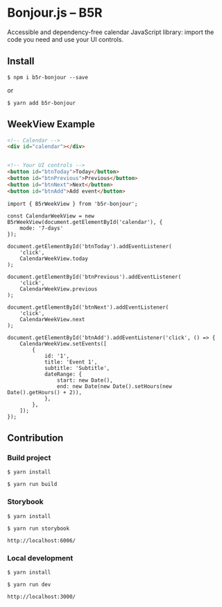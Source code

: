 # Bonjour.js – B5R

Accessible and dependency-free calendar JavaScript library: import the code you need and use your UI controls.

## Install

```
$ npm i b5r-bonjour --save
```

or

```
$ yarn add b5r-bonjour
```

## WeekView Example

```HTML
<!-- Calendar -->
<div id="calendar"></div>


<!-- Your UI controls -->
<button id="btnToday">Today</button>
<button id="btnPrevious">Previous</button>
<button id="btnNext">Next</button>
<button id="btnAdd">Add event</button>
```

```TS
import { B5rWeekView } from 'b5r-bonjour';

const CalendarWeekView = new B5rWeekView(document.getElementById('calendar'), {
    mode: '7-days'
});

document.getElementById('btnToday').addEventListener(
    'click',
    CalendarWeekView.today
);

document.getElementById('btnPrevious').addEventListener(
    'click',
    CalendarWeekView.previous
);

document.getElementById('btnNext').addEventListener(
    'click',
    CalendarWeekView.next
);

document.getElementById('btnAdd').addEventListener('click', () => {
    CalendarWeekView.setEvents([
        {
            id: '1',
            title: 'Event 1',
            subtitle: 'Subtitle',
            dateRange: {
                start: new Date(),
                end: new Date(new Date().setHours(new Date().getHours() + 2)),
            },
        },
    ]);
});

```

## Contribution

### Build project

```
$ yarn install
```

```
$ yarn run build
```

### Storybook

```
$ yarn install
```

```
$ yarn run storybook
```

```
http://localhost:6006/
```

### Local development

```
$ yarn install
```

```
$ yarn run dev
```

```
http://localhost:3000/
```
